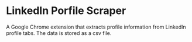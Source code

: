 # LinkedIn Porfile Scraper
A Google Chrome extension that extracts profile information from LinkedIn profile tabs.
The data is stored as a csv file.
